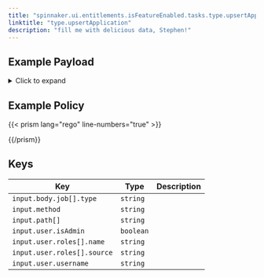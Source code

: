 ```yaml
---
title: "spinnaker.ui.entitlements.isFeatureEnabled.tasks.type.upsertApplication"
linktitle: "type.upsertApplication"
description: "fill me with delicious data, Stephen!"
---
```


## Example Payload

<details><summary>Click to expand</summary>

```json
{
  "input": {
    "body": {
      "job": [
        {
          "type": "upsertProject"
        }
      ]
    },
    "method": "POST",
    "path": [
      "tasks"
    ],
    "user": {
      "isAdmin": false,
      "roles": [
        {
          "name": "armory-io",
          "source": "GITHUB_TEAMS"
        },
        {
          "name": "productmanagers",
          "source": "GITHUB_TEAMS"
        }
      ],
      "username": "myUserName"
    }
  }
}
```
</details>

## Example Policy

{{< prism lang="rego" line-numbers="true" >}}

{{/prism}}

## Keys

| Key                                          | Type      | Description                                              |
|----------------------------------------------|-----------|----------------------------------------------------------|
| `input.body.job[].type` | `string` |
| `input.method` | `string` |
| `input.path[]` | `string` |
| `input.user.isAdmin` | `boolean` |
| `input.user.roles[].name` | `string` |
| `input.user.roles[].source` | `string` |
| `input.user.username` | `string` |
